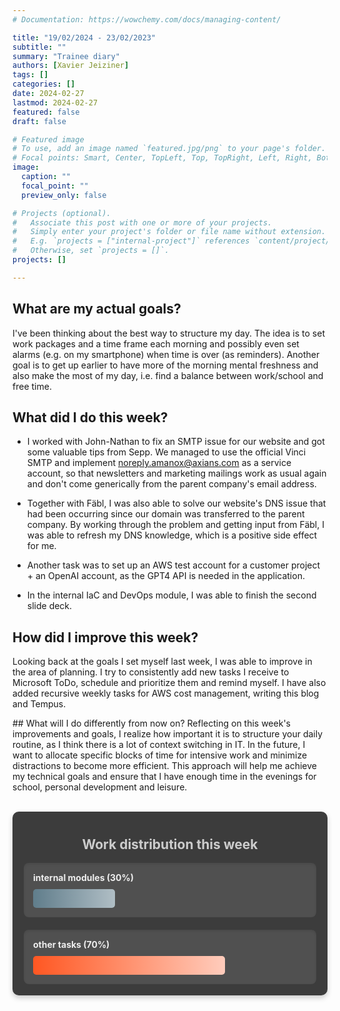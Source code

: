 ```yaml
---
# Documentation: https://wowchemy.com/docs/managing-content/

title: "19/02/2024 - 23/02/2023"
subtitle: ""
summary: "Trainee diary"
authors: [Xavier Jeiziner]
tags: []
categories: []
date: 2024-02-27
lastmod: 2024-02-27
featured: false
draft: false

# Featured image
# To use, add an image named `featured.jpg/png` to your page's folder.
# Focal points: Smart, Center, TopLeft, Top, TopRight, Left, Right, BottomLeft, Bottom, BottomRight.
image:
  caption: ""
  focal_point: ""
  preview_only: false

# Projects (optional).
#   Associate this post with one or more of your projects.
#   Simply enter your project's folder or file name without extension.
#   E.g. `projects = ["internal-project"]` references `content/project/deep-learning/index.md`.
#   Otherwise, set `projects = []`.
projects: []

---
```

## What are my actual goals?
I've been thinking about the best way to structure my day. The idea is to set work packages and a time frame each morning and possibly even set alarms (e.g. on my smartphone) when time is over (as reminders). Another goal is to get up earlier to have more of the morning mental freshness and also make the most of my day, i.e. find a balance between work/school and free time.

## What did I do this week?
- I worked with John-Nathan to fix an SMTP issue for our website and got some valuable tips from Sepp. We managed to use the official Vinci SMTP and implement noreply.amanox@axians.com as a service account, so that newsletters and marketing mailings work as usual again and don't come generically from the parent company's email address.

- Together with Fäbl, I was also able to solve our website's DNS issue that had been occurring since our domain was transferred to the parent company. By working through the problem and getting input from Fäbl, I was able to refresh my DNS knowledge, which is a positive side effect for me.

- Another task was to set up an AWS test account for a customer project + an OpenAI account, as the GPT4 API is needed in the application.

- In the internal IaC and DevOps module, I was able to finish the second slide deck.

## How did I improve this week?
Looking back at the goals I set myself last week, I was able to improve in the area of planning. I try to consistently add new tasks I receive to Microsoft ToDo, schedule and prioritize them and remind myself. I have also added recursive weekly tasks for AWS cost management, writing this blog and Tempus. 

## What will I do differently from now on?
Reflecting on this week's improvements and goals, I realize how important it is to structure your daily routine, as I think there is a lot of context switching in IT. In the future, I want to allocate specific blocks of time for intensive work and minimize distractions to become more efficient. This approach will help me achieve my technical goals and ensure that I have enough time in the evenings for school, personal development and leisure.

<br>
<div style="padding: 18px; padding-top: 10px; color: #eee; background-color: #3c3c3c; border-radius: 10px; box-shadow: 0 4px 8px rgba(0,0,0,0.2);">
  <h2 style="text-align: center; color: #ccc;">Work distribution this week</h2>
  <div style="background-color: #505050; padding: 15px; margin-bottom: 20px; border-radius: 8px; color: #eee; box-shadow: inset 0 2px 4px rgba(0,0,0,0.1);">
    <strong>internal modules (30%)</strong>
    <div style="width: 30%; height: 30px; background: linear-gradient(to right, #607D8B 0%, #B0BEC5 100%); border-radius: 5px; margin-top: 10px;"></div>
  </div>
  <div style="background-color: #505050; padding: 15px; border-radius: 8px; color: #eee; box-shadow: inset 0 2px 4px rgba(0,0,0,0.1);">
    <strong>other tasks (70%)</strong>
    <div style="width: 70%; height: 30px; background: linear-gradient(to right, #FF5722 0%, #FFCCBC 100%); border-radius: 5px; margin-top: 10px;"></div>
  </div>
</div>
